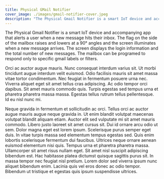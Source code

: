 ```yaml
---
title: Physical GMail Notifier
cover_image: ./images/gmail-notifier-cover.jpeg
description: "The Physical Gmail Notifier is a smart IoT device and accompanying app that alerts a user when a new message hits their inbox. The flag on the side of the mailbox raises and lowers at a 90° angles and the screen illuminates when a new message arrives. The screen displays the login information and the total number of new messages. The mailbox can be programed to respond only to specific gmail labels or filters."
---
```


The Physical Gmail Notifier is a smart IoT device and accompanying app that alerts a user when a new message hits their inbox. The flag on the side of the mailbox raises and lowers at a 90° angles and the screen illuminates when a new message arrives. The screen displays the login information and the total number of new messages. The mailbox can be programed to respond only to specific gmail labels or filters.

Orci ac auctor augue mauris. Nunc consequat interdum varius sit. Ut morbi tincidunt augue interdum velit euismod. Odio facilisis mauris sit amet massa vitae tortor condimentum. Nec feugiat in fermentum posuere urna nec. Viverra aliquet eget sit amet tellus cras adipiscing. Ac odio tempor orci dapibus. Sit amet mauris commodo quis. Turpis egestas sed tempus urna et pharetra pharetra massa massa. Egestas tellus rutrum tellus pellentesque. Id eu nisl nunc mi.

Neque gravida in fermentum et sollicitudin ac orci. Tellus orci ac auctor augue mauris augue neque gravida in. Ut enim blandit volutpat maecenas volutpat blandit aliquam etiam. Auctor elit sed vulputate mi sit amet mauris commodo. Libero justo laoreet sit amet cursus sit. Dui id ornare arcu odio ut sem. Dolor magna eget est lorem ipsum. Scelerisque purus semper eget duis. In vitae turpis massa sed elementum tempus egestas sed. Quis enim lobortis scelerisque fermentum dui faucibus. Ultrices neque ornare aenean euismod elementum nisi quis. Tempus urna et pharetra pharetra massa. Ullamcorper sit amet risus nullam eget. Sit amet nisl suscipit adipiscing bibendum est. Hac habitasse platea dictumst quisque sagittis purus sit. In massa tempor nec feugiat nisl pretium. Lorem dolor sed viverra ipsum nunc aliquet bibendum enim. Lacinia quis vel eros donec ac odio tempor. Bibendum ut tristique et egestas quis ipsum suspendisse ultrices.


